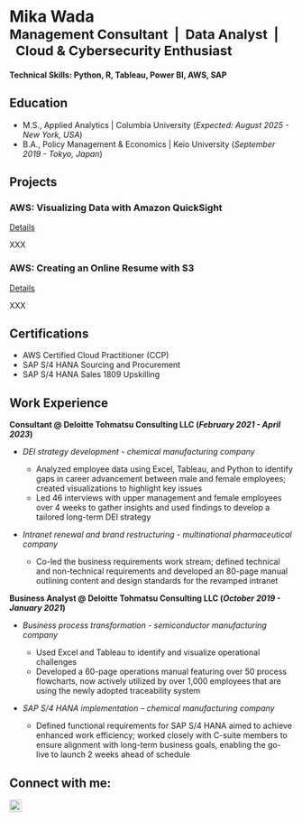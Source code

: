 # Mika Wada  </br><sub>Management Consultant&nbsp;&nbsp;|&nbsp;&nbsp;Data Analyst&nbsp;&nbsp;|&nbsp;&nbsp;Cloud & Cybersecurity Enthusiast</sub>

#### Technical Skills: Python, R, Tableau, Power BI, AWS, SAP

## Education						       		
- M.S., Applied Analytics	| Columbia University (_Expected: August 2025 - New York, USA_)	 			        		
- B.A., Policy Management & Economics | Keio University (_September 2019 - Tokyo, Japan_)

## Projects
### AWS: Visualizing Data with Amazon QuickSight
[Details](https://www.mdpi.com/1424-8220/22/8/3048)

XXX

### AWS: Creating an Online Resume with S3
[Details](https://www.mdpi.com/1424-8220/22/11/4240)

XXX

## Certifications
- AWS Certified Cloud Practitioner (CCP)
- SAP S/4 HANA Sourcing and Procurement
- SAP S/4 HANA Sales 1809 Upskilling

## Work Experience
**Consultant @ Deloitte Tohmatsu Consulting LLC (_February 2021 - April 2023_)**
- _DEI strategy development - chemical manufacturing company_
  - Analyzed employee data using Excel, Tableau, and Python to identify gaps in career advancement between male and female employees; created visualizations to highlight key issues
  - Led 46 interviews with upper management and female employees over 4 weeks to gather insights and used findings to develop a tailored long-term DEI strategy
 
- _Intranet renewal and brand restructuring - multinational pharmaceutical company_
  - Co-led the business requirements work stream; defined technical and non-technical requirements and developed an 80-page manual outlining content and design standards for the revamped intranet
    
**Business Analyst @ Deloitte Tohmatsu Consulting LLC (_October 2019 - January 2021_)**
- _Business process transformation - semiconductor manufacturing company_
  - Used Excel and Tableau to identify and visualize operational challenges
  - Developed a 60-page operations manual featuring over 50 process flowcharts, now actively utilized by over 1,000 employees that are using the newly adopted traceability system
 
- _SAP S/4 HANA implementation – chemical manufacturing company_
  - Defined functional requirements for SAP S/4 HANA aimed to achieve enhanced work efficiency; worked closely with C-suite members to ensure alignment with long-term business goals, enabling the go-live to launch 2 weeks ahead of schedule

## Connect with me:

[<img align="left" alt="JoshMadakor | LinkedIn" width="22px" src="https://cdn.jsdelivr.net/npm/simple-icons@v3/icons/linkedin.svg" />][linkedin]

[linkedin]: https://www.linkedin.com/in/mika-tina-wada/
